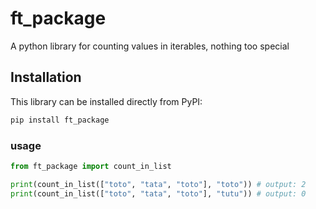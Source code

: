 # ft_package
A python library for counting values in iterables, nothing too special

## Installation
This library can be installed directly from PyPI:
```bash
pip install ft_package
```

### usage
```python
from ft_package import count_in_list

print(count_in_list(["toto", "tata", "toto"], "toto")) # output: 2
print(count_in_list(["toto", "tata", "toto"], "tutu")) # output: 0
```

